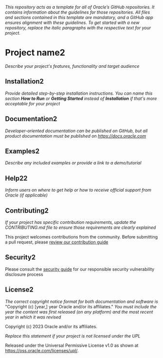 *This repository acts as a template for all of Oracle’s GitHub repositories. It contains information about the guidelines for those repositories. All files and sections contained in this template are mandatory, and a GitHub app ensures alignment with these guidelines. To get started with a new repository, replace the italic paragraphs with the respective text for your project.*

# Project name2

*Describe your project's features, functionality and target audience*

## Installation2

*Provide detailed step-by-step installation instructions. You can name this section **How to Run** or **Getting Started** instead of **Installation** if that's more acceptable for your project*

## Documentation2

*Developer-oriented documentation can be published on GitHub, but all product documentation must be published on <https://docs.oracle.com>*

## Examples2

*Describe any included examples or provide a link to a demo/tutorial*

## Help22

*Inform users on where to get help or how to receive official support from Oracle (if applicable)*

## Contributing2

*If your project has specific contribution requirements, update the CONTRIBUTING.md file to ensure those requirements are clearly explained*

This project welcomes contributions from the community. Before submitting a pull request, please [review our contribution guide](./CONTRIBUTING.md)

## Security2

Please consult the [security guide](./SECURITY.md) for our responsible security vulnerability disclosure process

## License2

*The correct copyright notice format for both documentation and software is*
    "Copyright (c) [year,] year Oracle and/or its affiliates."
*You must include the year the content was first released (on any platform) and the most recent year in which it was revised*

Copyright (c) 2023 Oracle and/or its affiliates.

*Replace this statement if your project is not licensed under the UPL*

Released under the Universal Permissive License v1.0 as shown at
<https://oss.oracle.com/licenses/upl/>.
